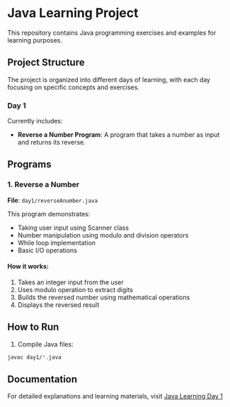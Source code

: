 # Java Learning Project

This repository contains Java programming exercises and examples for learning purposes.

## Project Structure

The project is organized into different days of learning, with each day focusing on specific concepts and exercises.

### Day 1
Currently includes:
- **Reverse a Number Program**: A program that takes a number as input and returns its reverse.

## Programs

### 1. Reverse a Number
**File**: `day1/reverseAnumber.java`

This program demonstrates:
- Taking user input using Scanner class
- Number manipulation using modulo and division operators
- While loop implementation
- Basic I/O operations

#### How it works:
1. Takes an integer input from the user
2. Uses modulo operation to extract digits
3. Builds the reversed number using mathematical operations
4. Displays the reversed result

## How to Run

1. Compile Java files:
```bash
javac day1/*.java
```


## Documentation
For detailed explanations and learning materials, visit [Java Learning Day 1](https://docs.abhi8290.in/Learning/Computer%20Science/Languages/Java/Learning%20Java%20Day%201/)
